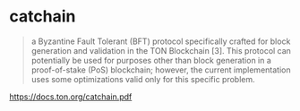 # catchain

> a Byzantine Fault Tolerant (BFT) protocol specifically
crafted for block generation and validation in the TON Blockchain [3].
This protocol can potentially be used for purposes other than block
generation in a proof-of-stake (PoS) blockchain; however, the current
implementation uses some optimizations valid only for this specific
problem.

https://docs.ton.org/catchain.pdf
